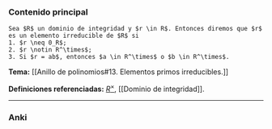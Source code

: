 ### Contenido principal

```ad-Formal
Sea $R$ un dominio de integridad y $r \in R$. Entonces diremos que $r$ es un elemento irreducible de $R$ si
1. $r \neq 0_R$;
2. $r \notin R^\times$;
3. Si $r = ab$, entonces $a \in R^\times$ o $b \in R^\times$.
```

**Tema:** [[Anillo de polinomios#13. Elementos primos irreducibles.]]

**Definiciones referenciadas:** [$R^\times$](Unidad), [[Dominio de integridad]].

---
### Anki
